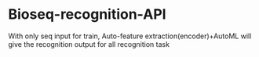 # Bioseq-recognition-API
With only seq input for train, Auto-feature extraction(encoder)+AutoML will give the recognition output for all recognition task 
